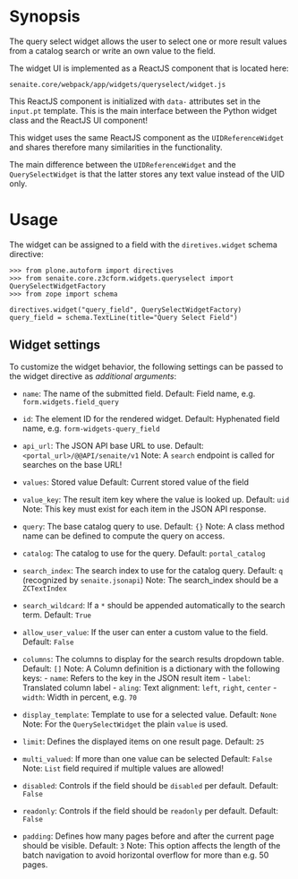# Synopsis

The query select widget allows the user to select one or more result values from
a catalog search or write an own value to the field.

The widget UI is implemented as a ReactJS component that is located here:

    senaite.core/webpack/app/widgets/queryselect/widget.js

This ReactJS component is initialized with `data-` attributes set in the
`input.pt` template. This is the main interface between the Python widget class
and the ReactJS UI component!

This widget uses the same ReactJS component as the `UIDReferenceWidget` and
shares therefore many similarities in the functionality.

The main difference between the `UIDReferenceWidget` and the `QuerySelectWidget`
is that the latter stores any text value instead of the UID only.


# Usage

The widget can be assigned to a field with the `diretives.widget` schema directive:

    >>> from plone.autoform import directives
    >>> from senaite.core.z3cform.widgets.queryselect import QuerySelectWidgetFactory
    >>> from zope import schema

    directives.widget("query_field", QuerySelectWidgetFactory)
    query_field = schema.TextLine(title="Query Select Field")


## Widget settings

To customize the widget behavior, the following settings can be passed to the
widget directive as *additional arguments*:

- `name`: The name of the submitted field.
          Default: Field name, e.g. `form.widgets.field_query`
          
- `id`: The element ID for the rendered widget.
        Default: Hyphenated field name, e.g. `form-widgets-query_field`

- `api_url`: The JSON API base URL to use.
             Default: `<portal_url>/@@API/senaite/v1`
             Note: A `search` endpoint is called for searches on the base URL!

- `values`: Stored value
            Default: Current stored value of the field

- `value_key`: The result item key where the value is looked up.
               Default: `uid`
               Note: This key must exist for each item in the JSON API response.

- `query`: The base catalog query to use.
           Default: `{}`
           Note: A class method name can be defined to compute the query on access.

- `catalog`: The catalog to use for the query.
             Default: `portal_catalog`


- `search_index`: The search index to use for the catalog query.
                  Default: `q` (recognized by `senaite.jsonapi`)
                  Note: The search_index should be a `ZCTextIndex`

- `search_wildcard`: If a `*` should be appended automatically to the search term.
                     Default: `True`

- `allow_user_value`: If the user can enter a custom value to the field.
                      Default: `False`

- `columns`: The columns to display for the search results dropdown table.
             Default: `[]`
             Note: A Column definition is a dictionary with the following keys:
                   - `name`: Refers to the key in the JSON result item
                   - `label`: Translated column label
                   - `aling`: Text alignment: `left`, `right`, `center`
                   - `width`: Width in percent, e.g. `70`

- `display_template`: Template to use for a selected value.
                      Default: `None`
                      Note: For the `QuerySelectWidget` the plain `value` is used.

- `limit`: Defines the displayed items on one result page.
           Default: `25`

- `multi_valued`: If more than one value can be selected
                  Default: `False`
                  Note: `List` field required if multiple values are allowed!

- `disabled`: Controls if the field should be `disabled` per default.
              Default: `False`

- `readonly`: Controls if the field should be `readonly` per default.
              Default: `False`

- `padding`: Defines how many pages before and after the current page should be visible.
             Default: `3`
             Note: This option affects the length of the batch navigation to
                   avoid horizontal overflow for more than e.g. 50 pages.
